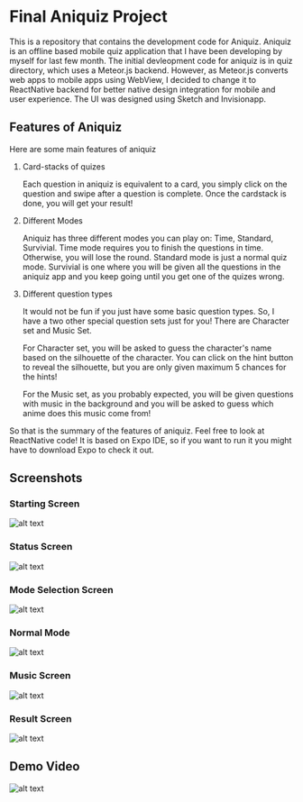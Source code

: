 # **Final Aniquiz Project**

This is a repository that contains the development code for Aniquiz. Aniquiz is an offline based mobile quiz application that I have been developing by myself for last few month. The initial devleopment code for aniquiz is in quiz directory, which uses a Meteor.js backend.
However, as Meteor.js converts web apps to mobile apps using WebView, I decided to change it to ReactNative backend
for better native design integration for mobile and user experience. The UI was designed using Sketch and Invisionapp.

## **Features of Aniquiz**
   Here are some main features of aniquiz
   
   1. Card-stacks of quizes
   
      Each question in aniquiz is equivalent to a card, you simply click on the question and swipe after a question is complete.
      Once the cardstack is done, you will get your result!
      
   2. Different Modes
   
      Aniquiz has three different modes you can play on: Time, Standard, Survivial.
      Time mode requires you to finish the questions in time. Otherwise, you will lose the round.
      Standard mode is just a normal quiz mode.
      Survivial is one where you will be given all the questions in the aniquiz app and you keep going until you get one of the
      quizes wrong.
      
   3. Different question types
   
      It would not be fun if you just have some basic question types.
      So, I have a two other special question sets just for you! There are Character set and Music Set.
      
      For Character set, you will be asked to guess the character's name based on the silhouette of the character.
      You can click on the hint button to reveal the silhouette, but you are only given maximum 5 chances for the hints!
      
      For the Music set, as you probably expected, you will be given questions with music in the background and you will be
      asked to guess which anime does this music come from!
      
  So that is the summary of the features of aniquiz. Feel free to look at ReactNative code! It is based on Expo IDE, so if you want to
  run it you might have to download Expo to check it out.
  
  ## Screenshots
  
  ### Starting Screen
  
  ![alt text](https://github.com/RE-N-Y/RE-N-Y.github.io/blob/master/img/Starting%20Page.png)
  
  ### Status Screen
  
  ![alt text](https://github.com/RE-N-Y/RE-N-Y.github.io/blob/master/img/Status%20Screen.png)
  
  ### Mode Selection Screen
  
  ![alt text](https://github.com/RE-N-Y/RE-N-Y.github.io/blob/master/img/Mode%20Selection%20Screen.png)
  
  ### Normal Mode
  
  ![alt text](https://github.com/RE-N-Y/RE-N-Y.github.io/blob/master/img/Normal%20mode.png)
  
  ### Music Screen

  ![alt text](https://github.com/RE-N-Y/RE-N-Y.github.io/blob/master/img/Music%20deck%20quesiton%20screen.png)
  
  ### Result Screen
  
  ![alt text](https://github.com/RE-N-Y/RE-N-Y.github.io/blob/master/img/Final%20Result%20Screen.png)
  
  
  ## Demo Video
  
  ![alt text](https://github.com/RE-N-Y/RE-N-Y.github.io/blob/master/img/Aniquiz_Demo.gif)
